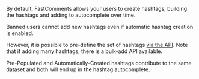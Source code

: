 By default, FastComments allows your users to create hashtags, building the hashtags and adding to autocomplete over time.

Banned users cannot add new hashtags even if automatic hashtag creation is enabled.

However, it is possible to pre-define the set of hashtags [via the API](/guide-api.html#hash-tag-structure). Note that if adding many hashtags, there
is a bulk-add API available.

Pre-Populated and Automatically-Created hashtags contribute to the same dataset and both will end up in the hashtag autocomplete.
